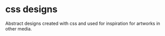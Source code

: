 # css designs

Abstract designs created with css and used for inspiration for artworks in other media.
